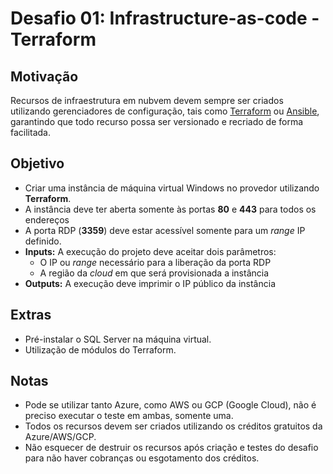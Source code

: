 # Desafio 01: Infrastructure-as-code - Terraform

## Motivação

Recursos de infraestrutura em nubvem devem sempre ser criados utilizando gerenciadores de configuração, tais como [Terraform](https://www.terraform.io/) ou [Ansible](https://www.ansible.com/), garantindo que todo recurso possa ser versionado e recriado de forma facilitada.

## Objetivo

- Criar uma instância de máquina virtual Windows no provedor utilizando **Terraform**.
- A instância deve ter aberta somente às portas **80** e **443** para todos os endereços
- A porta RDP (**3359**) deve estar acessível somente para um _range_ IP definido.
- **Inputs:** A execução do projeto deve aceitar dois parâmetros:
  - O IP ou _range_ necessário para a liberação da porta RDP
  - A região da _cloud_ em que será provisionada a instância
- **Outputs:** A execução deve imprimir o IP público da instância

## Extras

- Pré-instalar o SQL Server na máquina virtual.
- Utilização de módulos do Terraform.

## Notas
- Pode se utilizar tanto Azure, como AWS ou GCP (Google Cloud), não é preciso executar o teste em ambas, somente uma.
- Todos os recursos devem ser criados utilizando os créditos gratuitos da Azure/AWS/GCP.
- Não esquecer de destruir os recursos após criação e testes do desafio para não haver cobranças ou esgotamento dos créditos.